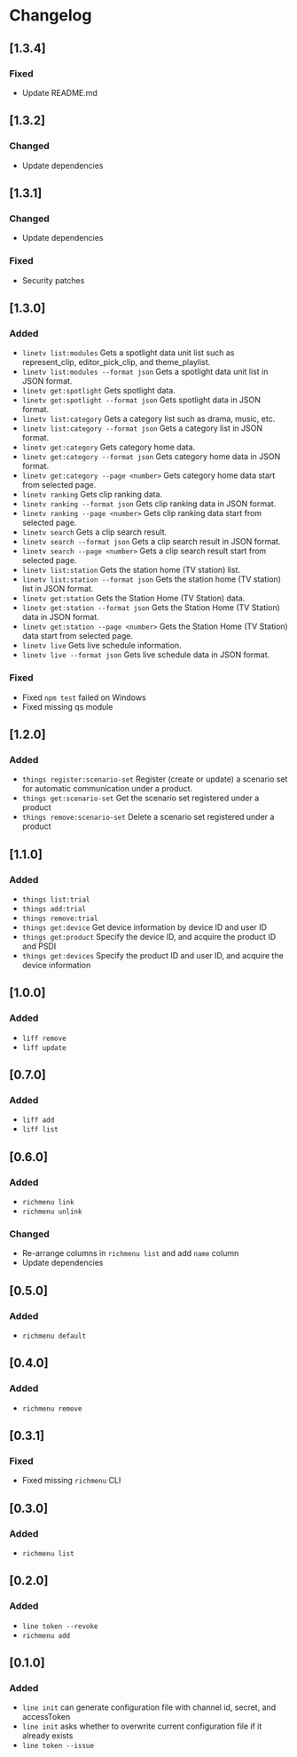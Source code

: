 # Changelog

## [1.3.4]

### Fixed

- Update README.md

## [1.3.2]

### Changed

- Update dependencies

## [1.3.1]

### Changed

- Update dependencies

### Fixed

- Security patches

## [1.3.0]

### Added

- `linetv list:modules` Gets a spotlight data unit list such as represent_clip, editor_pick_clip, and theme_playlist.
- `linetv list:modules --format json` Gets a spotlight data unit list in JSON format.
- `linetv get:spotlight` Gets spotlight data.
- `linetv get:spotlight --format json` Gets spotlight data in JSON format.
- `linetv list:category` Gets a category list such as drama, music, etc.
- `linetv list:category --format json` Gets a category list in JSON format.
- `linetv get:category` Gets category home data.
- `linetv get:category --format json` Gets category home data in JSON format.
- `linetv get:category --page <number>` Gets category home data start from selected page.
- `linetv ranking` Gets clip ranking data.
- `linetv ranking --format json` Gets clip ranking data in JSON format.
- `linetv ranking --page <number>` Gets clip ranking data start from selected page.
- `linetv search` Gets a clip search result.
- `linetv search --format json` Gets a clip search result in JSON format.
- `linetv search --page <number>` Gets a clip search result start from selected page.
- `linetv list:station` Gets the station home (TV station) list.
- `linetv list:station --format json` Gets the station home (TV station) list in JSON format.
- `linetv get:station` Gets the Station Home (TV Station) data.
- `linetv get:station --format json` Gets the Station Home (TV Station) data in JSON format.
- `linetv get:station --page <number>` Gets the Station Home (TV Station) data start from selected page.
- `linetv live` Gets live schedule information.
- `linetv live --format json` Gets live schedule data in JSON format.

### Fixed

- Fixed `npm test` failed on Windows
- Fixed missing qs module

## [1.2.0]

### Added

- `things register:scenario-set` Register (create or update) a scenario set for automatic communication under a product.
- `things get:scenario-set` Get the scenario set registered under a product
- `things remove:scenario-set` Delete a scenario set registered under a product

## [1.1.0]

### Added

- `things list:trial`
- `things add:trial`
- `things remove:trial`
- `things get:device` Get device information by device ID and user ID
- `things get:product` Specify the device ID, and acquire the product ID and PSDI
- `things get:devices` Specify the product ID and user ID, and acquire the device information

## [1.0.0]

### Added

- `liff remove`
- `liff update`

## [0.7.0]

### Added

- `liff add`
- `liff list`

## [0.6.0]

### Added

- `richmenu link`
- `richmenu unlink`

### Changed

- Re-arrange columns in `richmenu list` and add `name` column
- Update dependencies

## [0.5.0]

### Added

- `richmenu default`

## [0.4.0]

### Added

- `richmenu remove`

## [0.3.1]

### Fixed

- Fixed missing `richmenu` CLI

## [0.3.0]

### Added

- `richmenu list`

## [0.2.0]

### Added

- `line token --revoke`
- `richmenu add`

## [0.1.0]

### Added

- `line init` can generate configuration file with channel id, secret, and accessToken
- `line init` asks whether to overwrite current configuration file if it already exists
- `line token --issue`
